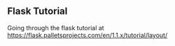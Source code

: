 ## Flask Tutorial

Going through the flask tutorial at https://flask.palletsprojects.com/en/1.1.x/tutorial/layout/
